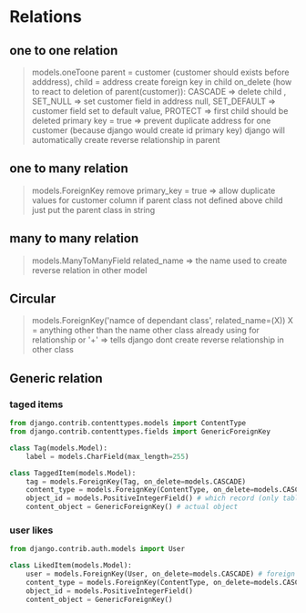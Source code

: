 # Relations
## one to one relation
> models.oneToone
> parent = customer (customer should exists before adddress), child = address
> create foreign key in child
> on_delete (how to react to deletion of parent(customer)):
>  CASCADE => delete child , SET_NULL => set customer field in address null,
> SET_DEFAULT => customer field set to default value, PROTECT => first child should be deleted
> primary key = true => prevent duplicate address for one customer (because django would create id primary key)
> django will automatically create reverse relationship in parent

## one to many relation
> models.ForeignKey
> remove primary_key = true => allow duplicate values for customer column
> if parent class not defined above child just put the parent class in string

## many to many relation
> models.ManyToManyField
> related_name => the name used to create reverse relation in other model

## Circular
> models.ForeignKey('namce of dependant class', related_name=(X))
> X = anything other than the name other class already using for relationship or '+' => tells django dont create
reverse relationship in other class

## Generic relation
### taged items
```python
from django.contrib.contenttypes.models import ContentType
from django.contrib.contenttypes.fields import GenericForeignKey

class Tag(models.Model):
    label = models.CharField(max_length=255)

class TaggedItem(models.Model):
    tag = models.ForeignKey(Tag, on_delete=models.CASCADE)
    content_type = models.ForeignKey(ContentType, on_delete=models.CASCADE) # which table
    object_id = models.PositiveIntegerField() # which record (only tables with positive int primary key)
    content_object = GenericForeignKey() # actual object 
```
###  user likes
```python
from django.contrib.auth.models import User

class LikedItem(models.Model):
    user = models.ForeignKey(User, on_delete=models.CASCADE) # foreign key to user class defined in django for auth
    content_type = models.ForeignKey(ContentType, on_delete=models.CASCADE)
    object_id = models.PositiveIntegerField()
    content_object = GenericForeignKey()
```